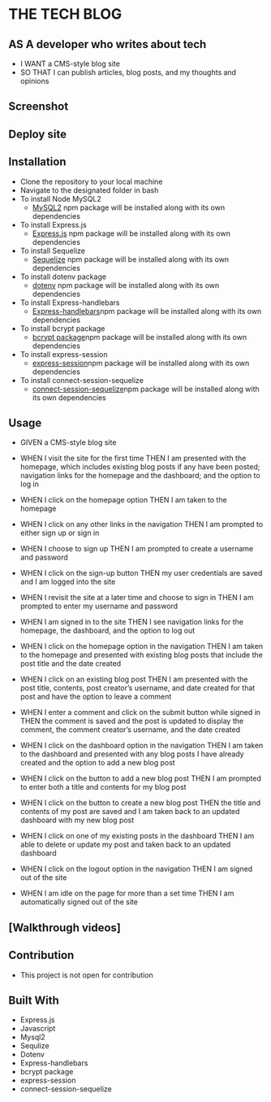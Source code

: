 # THE TECH BLOG

## AS A developer who writes about tech

  * I WANT a CMS-style blog site
  * SO THAT I can publish articles, blog posts, and my thoughts and opinions
  
## Screenshot

## Deploy site

## Installation

  * Clone the repository to your local machine
  * Navigate to the designated folder in bash
  * To install Node MySQL2
    * [MySQL2](https://www.npmjs.com/package/mysql2#installation) npm package will be installed along with its own dependencies
  * To install Express.js
    * [Express.js](http://expressjs.com/) npm package will be installed along with its own dependencies    
  * To install Sequelize
    * [Sequelize](https://www.npmjs.com/package/sequelize) npm package will be installed along with its own dependencies
  * To install dotenv package
    * [dotenv](https://www.npmjs.com/package/dotenv) npm package will be installed along with its own dependencies
  * To install Express-handlebars
    * [Express-handlebars](https://www.npmjs.com/package/express-handlebars)npm package will be installed along with its own dependencies
  * To install bcrypt package
    * [bcrypt package](https://www.npmjs.com/package/bcrypt)npm package will be installed along with its own dependencies
  * To install express-session
    * [express-session](https://www.npmjs.com/package/express-session)npm package will be installed along with its own dependencies
  * To install connect-session-sequelize
    * [connect-session-sequelize](https://www.npmjs.com/package/connect-session-sequelize)npm package will be installed along with its own dependencies
    
## Usage

* GIVEN a CMS-style blog site

* WHEN I visit the site for the first time
  THEN I am presented with the homepage, which includes existing blog posts if any have been posted; navigation links for the homepage and the dashboard; and the option to log in
  
* WHEN I click on the homepage option
  THEN I am taken to the homepage
  
* WHEN I click on any other links in the navigation
  THEN I am prompted to either sign up or sign in
  
* WHEN I choose to sign up
  THEN I am prompted to create a username and password
  
* WHEN I click on the sign-up button
  THEN my user credentials are saved and I am logged into the site
  
* WHEN I revisit the site at a later time and choose to sign in
  THEN I am prompted to enter my username and password
  
* WHEN I am signed in to the site
  THEN I see navigation links for the homepage, the dashboard, and the option to log out
  
* WHEN I click on the homepage option in the navigation
  THEN I am taken to the homepage and presented with existing blog posts that include the post title and the date created
  
* WHEN I click on an existing blog post
  THEN I am presented with the post title, contents, post creator’s username, and date created for that post and have the option to leave a comment
  
* WHEN I enter a comment and click on the submit button while signed in
  THEN the comment is saved and the post is updated to display the comment, the comment creator’s username, and the date created
  
* WHEN I click on the dashboard option in the navigation
  THEN I am taken to the dashboard and presented with any blog posts I have already created and the option to add a new blog post
  
* WHEN I click on the button to add a new blog post
  THEN I am prompted to enter both a title and contents for my blog post
  
* WHEN I click on the button to create a new blog post
  THEN the title and contents of my post are saved and I am taken back to an updated dashboard with my new blog post
  
* WHEN I click on one of my existing posts in the dashboard
  THEN I am able to delete or update my post and taken back to an updated dashboard
  
* WHEN I click on the logout option in the navigation
  THEN I am signed out of the site
  
* WHEN I am idle on the page for more than a set time
  THEN I am automatically signed out of the site 

## [Walkthrough videos]


## Contribution

 * This project is not open for contribution
  
## Built With

- Express.js
- Javascript
- Mysql2
- Sequlize
- Dotenv
- Express-handlebars
- bcrypt package
- express-session
- connect-session-sequelize
